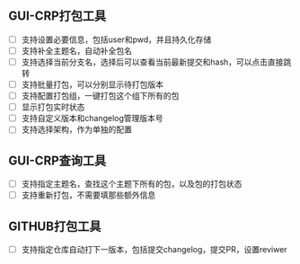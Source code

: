 ## GUI-CRP打包工具
- [ ] 支持设置必要信息，包括user和pwd，并且持久化存储
- [ ] 支持补全主题名，自动补全包名
- [ ] 支持选择当前分支名，选择后可以查看当前最新提交和hash，可以点击直接跳转
- [ ] 支持批量打包，可以分别显示待打包版本
- [ ] 支持配置打包组，一键打包这个组下所有的包
- [ ] 显示打包实时状态
- [ ] 支持自定义版本和changelog管理版本号
- [ ] 支持选择架构，作为单独的配置

## GUI-CRP查询工具
- [ ] 支持指定主题名，查找这个主题下所有的包，以及包的打包状态
- [ ] 支持重新打包，不需要填那些额外信息

## GITHUB打包工具
- [ ] 支持指定仓库自动打下一版本，包括提交changelog，提交PR，设置reviwer